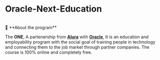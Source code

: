 # Oracle-Next-Education
<br>
🎯 **About the program**

The **ONE**, A partenership from [**Alura**](https://www.alura.com.br/) with [**Oracle**](https://www.oracle.com/br/), It is an education and employability program with the social goal of training people in technology and connecting them to the job market through partner companies. The course is 100% online and completely free.

<br>
